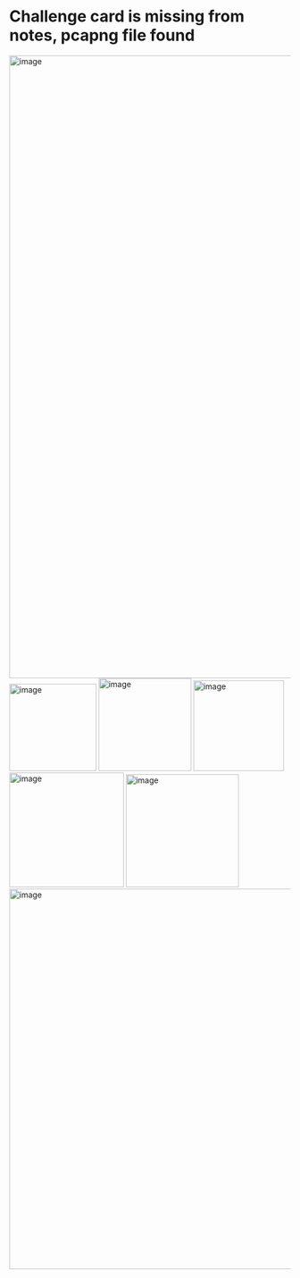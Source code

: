# Challenge card is missing from notes, pcapng file found

<img width="1115" alt="image" src="https://github.com/user-attachments/assets/8aba8932-a606-4da8-9166-f671bb2cdd85" />

<img width="156" alt="image" src="https://github.com/user-attachments/assets/716eea19-d974-41cc-aea3-cb2abb88fb8e" />

<img width="166" alt="image" src="https://github.com/user-attachments/assets/552e9672-4268-4654-a8a7-1cd6acc07f0e" />

<img width="162" alt="image" src="https://github.com/user-attachments/assets/4e4d558e-f6e4-4b1b-9464-963474351e3f" />

<img width="205" alt="image" src="https://github.com/user-attachments/assets/a123dd4f-2448-4dca-a422-0cb32f7869c9" />

<img width="202" alt="image" src="https://github.com/user-attachments/assets/f7298912-277a-4379-b737-692333990f23" />

<img width="681" alt="image" src="https://github.com/user-attachments/assets/15a57caa-980c-458c-a535-d7d2eceeae1b" />
